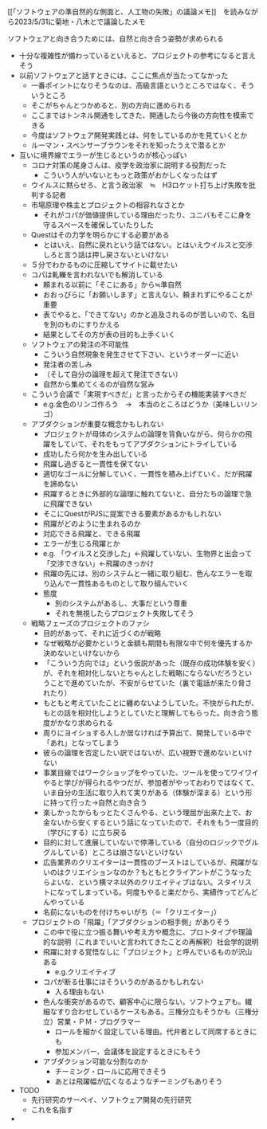 
[[「ソフトウェアの準自然的な側面と、人工物の失敗」の議論メモ]]　を読みながら2023/5/31に菊地・八木とで議論したメモ

ソフトウェアと向き合うためには、自然と向き合う姿勢が求められる
- 十分な複雑性が備わっているといえると、プロジェクトの参考になると言えそう
- 以前ソフトウェアと話すときには、ここに焦点が当たってなかった
	- 一番ポイントになりそうなのは、高級言語というところではなく、そういうところ
	- そこがちゃんとつかめると、別の方向に進められる
	- ここまではトンネル開通をしてきた、開通したら今後の方向性を模索できる
	- 今度はソフトウェア開発実践とは、何をしているのかを見ていくとか
	- ルーマン・スペンサーブラウンをそれを知ったうえで潜るとか
- 互いに境界線でエラーが生じるというのが核心っぽい
	- コロナ対策の尾身さんは、疫学を政治家に説明する役割だった
		- こういう人がいないともっと政策がおかしくなったはず
	- ウイルスに黙らせろ、と言う政治家　≒　H3ロケット打ち上げ失敗を批判する記者
	- 市場原理や株主とプロジェクトの相容れなさとか
		- それがコパが価値提供している理由だったり、ユニバもそこに身を守るスペースを確保していたりした
	- Questはその力学を明らかにする必要がある
		- とはいえ、自然に戻れという話ではない。とはいえウイルスと交渉しろと言う話は押し戻さないといけない
	- ５分でわかるものに圧縮してサイトに載せたい
	- コパは軋轢を言われないでも解消している
		- 頼まれる以前に「そこにある」から≒準自然
		- おおっぴらに「お願いします」と言えない、頼まれずにやることが重要
		- 表でやると、「できてない」のかと追及されるのが苦しいので、名目を別のものにすりかえる
		- 結果としてその方が表の目的も上手くいく
	- ソフトウェアの発注の不可能性
		- こういう自然現象を発生させて下さい、というオーダーに近い
		- 発注者の苦しみ
		- （そして自分の論理を超えて発注できない）
		- 自然から集めてくるのが自然な営み
	- こういう会議で「実現すべきだ」と言ったからその機能実装すべきだ
		- e.g.金色のリンゴ作ろう　→　本当のところはどうか（美味しいリンゴ）
	- アブダクションが重要な概念かもしれない
		- プロジェクトが母体のシステムの論理を背負いながら、何らかの飛躍をしていて、それをもってアブダクションにトライしている
		- 成功したら何かを生み出している
		- 飛躍し過ぎると一貫性を保てない
		- 適切なゴールに分解していく、一貫性を積み上げていく、だが飛躍を諦めない
		- 飛躍するときに外部的な論理に触れてないと、自分たちの論理で急に飛躍できない
		- そこにQuestがPJSに提案できる要素があるかもしれない
		- 飛躍がどのように生まれるのか
		- 対応できる飛躍と、できる飛躍
		- エラーが生じる飛躍とか
		- e.g. 「ウイルスと交渉した」←飛躍していない、生物界と出会って「交渉できない」←飛躍のきっかけ
		- 飛躍の先には、別のシステムと一緒に取り組む、色んなエラーを取り込んで一貫性あるものとして取り組んでいく
		- 態度
			- 別のシステムがあるし、大事だという尊重
			- それを無視したらプロジェクト失敗してそう
	- 戦略フェーズのプロジェクトのファシ
		- 目的があって、それに近づくのが戦略
		- なぜ戦略が必要かというと金額も期間も有限な中で何を優先するか決めないといけないから
		- 「こういう方向では」という仮説があった（既存の成功体験を安く）が、それを相対化しないとちゃんとした戦略にならないだろうということで進めていたが、不安がらせていた（裏で電話が来たり脅されたり）
		- もともと考えていたことに纏めないようしていた。不快がられたが、もとの話を相対化しようとしていたと理解してもらった。向き合う態度がかなり求められる
		- 周りにヨイショする人しか居なければ予算出て、開発している中で「あれ」となってしまう
		- 彼らの論理を否定したい訳ではないが、広い視野で進めないといけない
		- 事業目線ではワークショップをやっていた、ツールを使ってワイワイやると学びが得られるやつだが、参加者がやっておわりではなくて、いま自分の生活に取り入れて実りがある（体験が深まる）という形に持って行った→自然と向き合う
		- 楽しかったからもっとたくさんやる、という理屈が出来た上で、お金ないから安くするという話になっていたので、それをもう一度目的（学びにする）に立ち戻る
		- 目的に対して進展していないで停滞している（自分のロジックでグルグルしている）ところは崩さないといけない
		- 広告業界のクリエイターは一貫性のブーストはしているが、飛躍がないのはクリエイションなのか？もともとクライアントがこうなったらよいな、という横マネ以外のクリエイティブはない。スタイリストになってしまっている。何度もやると楽だから、実績作ってどんどんやっている
		- 名前にないものを付けちゃいがち（＝「クリエイター」）
	- プロジェクトの「飛躍」「アブダクションの相手側」がありそう
		- この中で役に立つ振る舞いや考え方や概念に、プロトタイプや理論的な説明（これまでいいと言われてきたことの再解釈）社会学的説明
		- 飛躍に対する覚悟なしに「プロジェクト」と呼んでいるものが沢山ある
			- e.g.クリエイティブ
		- コパが断る仕事にはそういうのがあるかもしれない
			- 入る理由もない
		- 色んな衝突があるので、顧客中心に限らない。ソフトウェアも。繊細なすり合わせしているケースもある。三権分立もそうかも（三権分立）営業・ＰＭ・プログラマー
			- ロールを細かく設定している理由。代弁者として同席するときにも
			- 参加メンバー、会議体を設定するときにもそう
		- アブダクション可能な分割なのか
			- チーミング・ロールに応用できそう
			- あとは飛躍幅が広くなるようなチーミングもありそう
- TODO
	- 先行研究のサーベイ、ソフトウェア開発の先行研究
	- これを名指す
- 